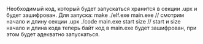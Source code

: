 Необходимый код, который будет запускаться хранится в секции .upx и будет зашифрован.
Для запуска:
	make
	./elf.exe main.exe // смотрим начало и длину секции .upx
	./code main.exe start size // start и size начало и длина кода
теперь байт код в main.exe будет зашифрован, при этом будет адекватно запускаться.
